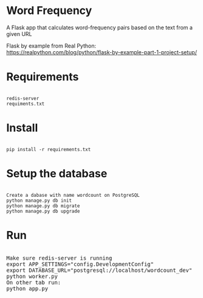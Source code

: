 # Word Frequency

A Flask app that calculates word-frequency pairs based on the text from a given URL

Flask by example from Real Python:
https://realpython.com/blog/python/flask-by-example-part-1-project-setup/

Requirements
===
<pre><code>
redis-server
requiments.txt
</pre></code>

Install
===
<pre><code>
pip install -r requirements.txt
</pre></code>

Setup the database
===
<pre><code>
Create a dabase with name wordcount on PostgreSQL
python manage.py db init
python manage.py db migrate
python manage.py db upgrade
</pre></code>

Run
===
<pre></code>
Make sure redis-server is running
export APP_SETTINGS="config.DevelopmentConfig"
export DATABASE_URL="postgresql://localhost/wordcount_dev"
python worker.py
On other tab run:
python app.py
</pre></code>